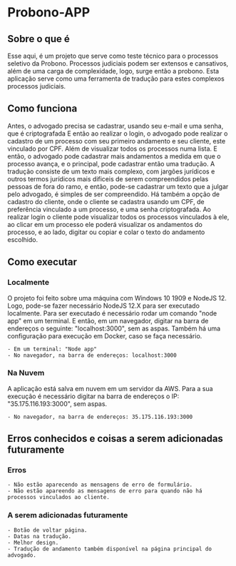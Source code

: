 # Probono-APP

## Sobre o que é
Esse aqui, é um projeto que serve como teste técnico para o processos seletivo da Probono.
Processos judiciais podem ser extensos e cansativos, além de uma carga de complexidade, logo, surge então a probono. Esta aplicação serve como uma ferramenta de tradução para estes complexos processos judiciais.

## Como funciona
Antes, o advogado precisa se cadastrar, usando seu e-mail e uma senha, que é criptografada
E então ao realizar o login, o advogado pode realizar o cadastro de um processo com seu primeiro andamento e seu cliente, este vinculado por CPF. Além de visualizar todos os processos numa lista.
E então, o advogado pode cadastrar mais andamentos a medida em que o processo avança, e o principal, pode
cadastrar então uma tradução. A tradução consiste de um texto mais complexo, com jargões jurídicos e outros termos jurídicos mais dificeis de serem compreendidos pelas pessoas de fora do ramo, e então, pode-se cadastrar um texto que a julgar pelo advogado, é simples de ser compreendido.
Há também a opção de cadastro do cliente, onde o cliente se cadastra usando um CPF, de preferência vinculado a um processo, e uma senha criptografada.
Ao realizar login o cliente pode visualizar todos os processos vinculados à ele, ao clicar em um processo ele poderá visualizar os andamentos do processo, e ao lado, digitar ou copiar e colar o texto do andamento escolhido.

## Como executar
### Localmente
O projeto foi feito sobre uma máquina com Windows 10 1909 e NodeJS 12. Logo, pode-se fazer necessário NodeJS 12.X para ser executado localmente. Para ser executado é necessário rodar um comando "node app" em um terminal. E então, em um navegador, digitar na barra de endereços o seguinte: "localhost:3000", sem as aspas. Também há uma configuração para execução em Docker, caso se faça necessário.

    - Em um terminal: "Node app"
    - No navegador, na barra de endereços: localhost:3000

### Na Nuvem
A aplicação está salva em nuvem em um servidor da AWS. Para a sua execução é necessário digitar na barra de endereços o IP: "35.175.116.193:3000", sem aspas.

    - No navegador, na barra de endereços: 35.175.116.193:3000

## Erros conhecidos e coisas a serem adicionadas futuramente
### Erros
    - Não estão aparecendo as mensagens de erro de formulário.
    - Não estão apareendo as mensagens de erro para quando não há processos vinculados ao cliente.

### A serem adicionadas futuramente
    - Botão de voltar página.
    - Datas na tradução.
    - Melhor design.
    - Tradução de andamento também disponível na página principal do advogado.